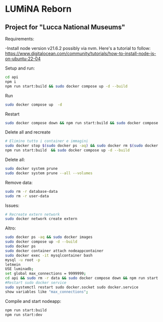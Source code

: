 # LUMiNA Reborn
## Project for "Lucca National Museums"

Requirements:

   -Install node version v21.6.2 possibly via nvm. Here's a tutorial to follow:
   https://www.digitalocean.com/community/tutorials/how-to-install-node-js-on-ubuntu-22-04


Setup and run:

```sh
cd api
npm i
npm run start:build && sudo docker compose up -d --build
```

Run
```sh
sudo docker compose up  -d
```
Restart
```sh
sudo docker compose down && npm run start:build && sudo docker compose up -d --build
 ```

Delete all and recreate
```sh
# Elimino tutto i container e immagini
sudo docker stop $(sudo docker ps -aq) && sudo docker rm $(sudo docker ps -aq) && sudo docker rmi -f $(sudo docker images -aq) --force &&  sudo docker network prune --force
npm run start:build  && sudo docker compose up -d --build
```

Delete all:
```sh
sudo docker system prune
sudo docker system prune --all --volumes
```

Remove data:
```sh
sudo rm -r database-data
sudo rm -r user-data
```

Issues:
```sh
# Recreate extern network
sudo docker network create extern
```

Altro:
```sh
sudo docker ps -aq && sudo docker images
sudo docker compose up -d --build
sudo docker ps 
sudo docker container attach nodeappcontainer
sudo docker exec -it mysqlcontainer bash
mysql -u root -p
letmein
USE luminadb;
set global max_connections = 9999999;
cd api && sudo rm -r data && sudo docker compose down && npm run start:build && sudo docker compose up -d --build
#Restart sudo docker service       
sudo systemctl restart sudo docker.socket sudo docker.service
show variables like "max_connections";

```
Compile and start nodeapp:
```sh
npm run start:build
npm run start:dev
```


[//]: # (These are reference links used in the body of this note and get stripped out when the markdown processor does its job. There is no need to format nicely because it shouldn't be seen. Thanks SO - http://stackoverflow.com/questions/4823468/store-comments-in-markdown-syntax)

   [dill]: <https://github.com/joemccann/dillinger>
   [git-repo-url]: <https://github.com/joemccann/dillinger.git>
   [john gruber]: <http://daringfireball.net>
   [df1]: <http://daringfireball.net/projects/markdown/>
   [markdown-it]: <https://github.com/markdown-it/markdown-it>
   [Ace Editor]: <http://ace.ajax.org>
   [node.js]: <http://nodejs.org>
   [Twitter Bootstrap]: <http://twitter.github.com/bootstrap/>
   [jQuery]: <http://jquery.com>
   [@tjholowaychuk]: <http://twitter.com/tjholowaychuk>
   [express]: <http://expressjs.com>
   [AngularJS]: <http://angularjs.org>
   [Gulp]: <http://gulpjs.com>

   [PlDb]: <https://github.com/joemccann/dillinger/tree/master/plugins/dropbox/README.md>
   [PlGh]: <https://github.com/joemccann/dillinger/tree/master/plugins/github/README.md>
   [PlGd]: <https://github.com/joemccann/dillinger/tree/master/plugins/googledrive/README.md>
   [PlOd]: <https://github.com/joemccann/dillinger/tree/master/plugins/onedrive/README.md>
   [PlMe]: <https://github.com/joemccann/dillinger/tree/master/plugins/medium/README.md>
   [PlGa]: <https://github.com/RahulHP/dillinger/blob/master/plugins/googleanalytics/README.md>

